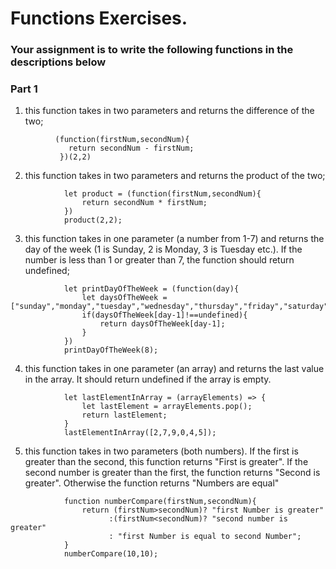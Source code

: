 # Functions Exercises.

### Your assignment is to write the following functions in the descriptions below

### Part 1

1. this function takes in two parameters and returns the difference of the two;

```
          (function(firstNum,secondNum){
             return secondNum - firstNum;
           })(2,2)

```

2. this function takes in two parameters and returns the product of the two;

```
            let product = (function(firstNum,secondNum){
                return secondNum * firstNum;
            })
            product(2,2);
```

3. this function takes in one parameter (a number from 1-7) and returns the day of the week (1 is Sunday, 2 is Monday, 3 is Tuesday etc.). If the number is less than 1 or greater than 7, the function should return undefined;

```
            let printDayOfTheWeek = (function(day){
                let daysOfTheWeek = ["sunday","monday","tuesday","wednesday","thursday","friday","saturday"];
                if(daysOfTheWeek[day-1]!==undefined){
                    return daysOfTheWeek[day-1];
                }
            })
            printDayOfTheWeek(8);
```

4. this function takes in one parameter (an array) and returns the last value in the array. It should return undefined if the array is empty.

```
            let lastElementInArray = (arrayElements) => {
                let lastElement = arrayElements.pop();
                return lastElement;
            }
            lastElementInArray([2,7,9,0,4,5]);

```

5. this function takes in two parameters (both numbers). If the first is greater than the second, this function returns "First is greater". If the second number is greater than the first, the function returns "Second is greater". Otherwise the function returns "Numbers are equal"

```     
            function numberCompare(firstNum,secondNum){
                return (firstNum>secondNum)? "first Number is greater"
                      :(firstNum<secondNum)? "second number is greater"
                      : "first Number is equal to second Number";
            }
            numberCompare(10,10);
```

